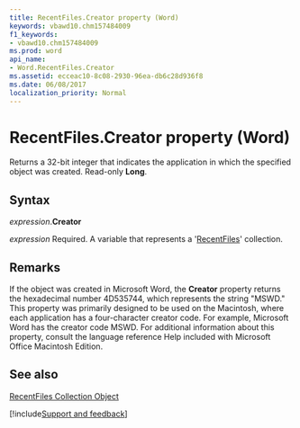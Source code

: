 ```yaml
---
title: RecentFiles.Creator property (Word)
keywords: vbawd10.chm157484009
f1_keywords:
- vbawd10.chm157484009
ms.prod: word
api_name:
- Word.RecentFiles.Creator
ms.assetid: ecceac10-8c08-2930-96ea-db6c28d936f8
ms.date: 06/08/2017
localization_priority: Normal
---
```



# RecentFiles.Creator property (Word)

Returns a 32-bit integer that indicates the application in which the specified object was created. Read-only  **Long**.


## Syntax

_expression_.**Creator**

_expression_ Required. A variable that represents a '[RecentFiles](Word.recentfiles.md)' collection.


## Remarks

If the object was created in Microsoft Word, the  **Creator** property returns the hexadecimal number 4D535744, which represents the string "MSWD." This property was primarily designed to be used on the Macintosh, where each application has a four-character creator code. For example, Microsoft Word has the creator code MSWD. For additional information about this property, consult the language reference Help included with Microsoft Office Macintosh Edition.


## See also


[RecentFiles Collection Object](Word.recentfiles.md)

[!include[Support and feedback](~/includes/feedback-boilerplate.md)]